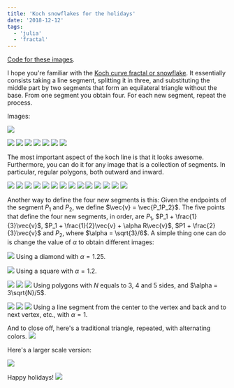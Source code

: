 ```yaml
---
title: 'Koch snowflakes for the holidays'
date: '2018-12-12'
tags:
  - 'julia'
  - 'fractal'
---
```


[Code for these images](https://github.com/abelsiqueira/koch-holidays).

I hope you're familiar with the [Koch curve
fractal or snowflake](https://en.wikipedia.org/wiki/Koch_snowflake).
It essentially consists taking a line segment, splitting it in three, and substituting
the middle part by two segments that form an equilateral triangle without the base.
From one segment you obtain four. For each new segment, repeat the process.

Images:

![](/blog/koch/line-koch-0.png)

![](/blog/koch/line-koch-1.png)
![](/blog/koch/line-koch-2.png)
![](/blog/koch/line-koch-3.png)
![](/blog/koch/line-koch-4.png)
![](/blog/koch/line-koch-5.png)
![](/blog/koch/line-koch-6.png)
![](/blog/koch/line-koch-7.png)

The most important aspect of the koch line is that it looks awesome. Furthermore, you
can do it for any image that is a collection of segments. In particular, regular
polygons, both outward and inward.

![](/blog/koch/polygon-2.png)
![](/blog/koch/polygon-reverse-2.png)
![](/blog/koch/polygon-3.png)
![](/blog/koch/polygon-reverse-3.png)
![](/blog/koch/polygon-4.png)
![](/blog/koch/polygon-reverse-4.png)
![](/blog/koch/polygon-5.png)
![](/blog/koch/polygon-reverse-5.png)
![](/blog/koch/polygon-6.png)
![](/blog/koch/polygon-reverse-6.png)
![](/blog/koch/polygon-7.png)
![](/blog/koch/polygon-reverse-7.png)
![](/blog/koch/polygon-8.png)
![](/blog/koch/polygon-reverse-8.png)

Another way to define the four new segments is this: Given the endpoints of the segment
$P_1$ and $P_2$, we define $\vec{v} = \vec{P_1P_2}$. The five points that define the
four new segments, in order, are $P_1$, $P_1 + \frac{1}{3}\vec{v}$,
$P_1 + \frac{1}{2}\vec{v} + \alpha R\vec{v}$, $P1 + \frac{2}{3}\vec{v}$ and $P_2$,
where $\alpha = \sqrt{3}/6$.
A simple thing one can do is change the value of $\alpha$ to obtain different images:

![](/blog/koch/star.png)
Using a diamond with $\alpha = 1.25$.

![](/blog/koch/reverse-star.png)
Using a square with $\alpha = 1.2$.

![](/blog/koch/stargon-3.png)
![](/blog/koch/stargon-4.png)
![](/blog/koch/stargon-5.png)
Using polygons with $N$ equals to 3, 4 and 5 sides, and $\alpha = 3\sqrt{N}/5$.

![](/blog/koch/tri-3.png)
![](/blog/koch/tri-4.png)
![](/blog/koch/tri-5.png)
Using a line segment from the center to the vertex and back and to next vertex, etc.,
with $\alpha = 1$.

And to close off, here's a traditional triangle, repeated, with alternating colors.
![](/blog/koch/koch.png)

Here's a larger scale version:

![](/blog/koch/koch-large.png)

Happy holidays!
![](/blog/koch/koch-julia.png)
